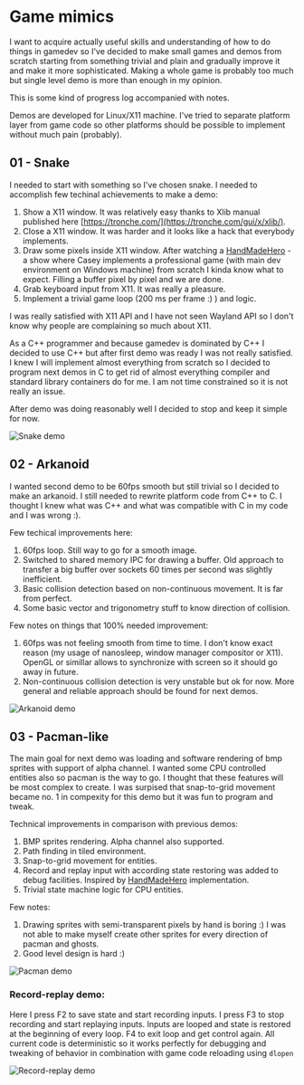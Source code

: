 # Game mimics
I want to acquire actually useful skills and understanding of how to do things
in gamedev so I've decided to make small games and demos from scratch
starting from something trivial and plain and gradually improve it
and make it more sophisticated. Making a whole game is probably too much but
single level demo is more than enough in my opinion.

This is some kind of progress log accompanied with notes.

Demos are developed for Linux/X11 machine.
I've tried to separate platform layer from game code
so other platforms should be possible to implement without much pain (probably).

## 01 - Snake

I needed to start with something so I've chosen snake.
I needed to accomplish few techinal achievements to make a demo:

1. Show a X11 window. It was relatively easy thanks to Xlib manual published
here [https://tronche.com/](https://tronche.com/gui/x/xlib/).
1. Close a X11 window. It was harder and it looks like a hack that everybody
implements.
1. Draw some pixels inside X11 window. After watching a
[HandMadeHero](https://handmadehero.org/) - a show where Casey implements a professional game
(with main dev environment on Windows machine)
from scratch I kinda know what to expect.
Filling a buffer pixel by pixel and we are done.
1. Grab keyboard input from X11. It was really a pleasure.
1. Implement a trivial game loop (200 ms per frame :) ) and logic.

I was really satisfied with X11 API and I have not seen Wayland API
so I don't know why people are complaining so much about X11.

As a C++ programmer and because gamedev is dominated by C++ I decided to use C++
but after first demo was ready I was not really satisfied.
I knew I will implement almost everything from scratch so I decided to program
next demos in C to get rid of almost everything compiler and standard library
containers do for me.
I am not time constrained so it is not really an issue.

After demo was doing reasonably well I decided to stop and keep it simple for now.

![Snake demo](./gifs/snake.gif)


## 02 - Arkanoid

I wanted second demo to be 60fps smooth but still trivial so I decided to make an arkanoid.
I still needed to rewrite platform code from C++ to C. I thought I knew what was C++ and what was compatible with C in my code and I was wrong :).

Few techical improvements here:

1. 60fps loop. Still way to go for a smooth image.
1. Switched to shared memory IPC for drawing a buffer. Old approach to transfer a big buffer over sockets 60 times per second was slightly inefficient.
1. Basic collision detection based on non-continuous movement. It is far from perfect.
1. Some basic vector and trigonometry stuff to know direction of collision.

Few notes on things that 100% needed improvement:

1. 60fps was not feeling smooth from time to time. I don't know exact reason (my usage of nanosleep, window manager compositor or X11). OpenGL or simillar allows to synchronize with screen so it should go away in future.
1. Non-continuous collision detection is very unstable but ok for now. More general and reliable approach should be found for next demos.

![Arkanoid demo](gifs/arkanoid.gif)


## 03 - Pacman-like

The main goal for next demo was loading and software rendering of bmp sprites
with support of alpha channel.
I wanted some CPU controlled entities also so pacman is the way to go.
I thought that these features will be most complex to create.
I was surpised that snap-to-grid movement became no. 1 in compexity for this demo but
it was fun to program and tweak.

Technical improvements in comparison with previous demos:

1. BMP sprites rendering. Alpha channel also supported.
1. Path finding in tiled environment.
1. Snap-to-grid movement for entities.
1. Record and replay input with according state restoring was added
to debug facilities. Inspired by [HandMadeHero](https://handmadehero.org/) implementation.
1. Trivial state machine logic for CPU entities.

Few notes:

1. Drawing sprites with semi-transparent pixels by hand is boring :) I was not able to make myself create other sprites for every direction of pacman and ghosts.
1. Good level design is hard :)

![Pacman demo](gifs/pacman.gif)

### Record-replay demo:

Here I press F2 to save state and start recording inputs.
I press F3 to stop recording and start replaying inputs. Inputs are looped
and state is restored at the beginning of every loop. F4 to exit loop and get control again. All current code is deterministic so it works perfectly for debugging and tweaking of behavior in combination with game code reloading using `dlopen`

![Record-replay demo](gifs/record-replay-loop.gif)

